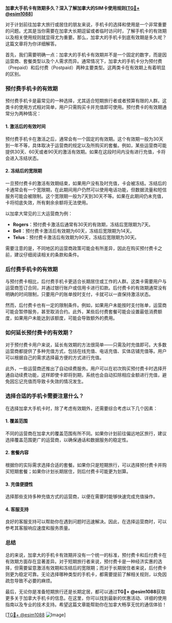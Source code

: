 **加拿大手机卡有效期多久？深入了解加拿大的SIM卡使用规则[[TG💪+ @esim1088](https://t.me/s/esim1088)]**

对于计划前往加拿大旅行或居住的朋友来说，手机卡的选择和使用是一个非常重要的问题。尤其是当你需要在加拿大长期逗留或者临时访问时，了解手机卡的有效期以及相关使用规则就显得尤为重要。那么，加拿大的手机卡到底有效期是多久呢？这篇文章将为你详细解答。

首先，我们需要明确一点：加拿大的手机卡有效期并不是一个固定的数字，而是因运营商、套餐类型以及个人需求而异。通常情况下，加拿大的手机卡分为预付费（Prepaid）和后付费（Postpaid）两种主要类型。这两类卡在有效期上有着明显的区别。

### 预付费手机卡的有效期

预付费手机卡是最常见的一种选择，尤其适合短期旅行者或者预算有限的人群。这类卡的使用方式相对简单，用户只需购买卡并充值即可使用。预付费卡的有效期通常分为两种情况：

#### 1. 激活后的有效时间
预付费手机卡在激活之后，通常会有一个固定的有效期。这个有效期一般为30天到一年不等，具体取决于运营商的规定以及所购买的套餐。例如，某些运营商可能提供30天、60天或者90天的激活有效期。如果在这段时间内没有进行充值，卡将会进入冻结状态。

#### 2. 冻结后的宽限期
一旦预付费卡的激活有效期结束，如果用户没有及时充值，卡会被冻结。冻结后的卡通常会有一个宽限期，在此期间用户仍然可以使用电话功能，但数据流量和短信服务可能会被限制。这个宽限期一般为7天到30天不等。如果在此期间仍未充值，卡将彻底失效，所有剩余余额将无法使用。

以加拿大常见的三大运营商为例：
- **Rogers**：预付费卡激活后通常有30天的有效期，冻结后宽限期为7天。
- **Bell**：预付费卡激活后有效期为60天，冻结后宽限期为14天。
- **Telus**：预付费卡激活后有效期为90天，冻结后宽限期为30天。

需要注意的是，不同地区的运营商政策可能会有所差异，因此在购买预付费卡之前，建议仔细阅读相关的条款和条件。

### 后付费手机卡的有效期

与预付费卡相比，后付费手机卡更适合长期居住或工作的人群。这类卡需要用户与运营商签订合同，并通过银行账户或信用卡进行扣款。后付费卡的有效期通常没有明确的时间限制，只要用户的账单按时支付，卡就可以一直保持激活状态。

然而，后付费卡也有一定的限制条件。例如，如果用户未能按时支付账单，运营商可能会暂停服务，甚至取消合约。此外，某些后付费套餐可能会设置最低消费额度，如果用户未能达到该额度，可能会导致额外的费用。

### 如何延长预付费卡的有效期？

对于预付费卡用户来说，延长有效期的方法很简单——只需及时充值即可。大多数运营商都提供了多种充值方式，包括在线充值、电话充值、实体店铺充值等。用户可以根据自己的需求选择最方便的方式进行充值。

此外，一些运营商还推出了自动续费服务。用户可以在初次购买预付费卡时选择开通自动续费功能，这样即使卡即将到期，系统也会自动扣除相应金额进行充值，避免因忘记充值而导致卡失效的情况发生。

### 选择合适的手机卡需要注意什么？

在选择加拿大手机卡时，除了考虑有效期外，还需要综合考虑以下几个因素：

#### 1. 覆盖范围
不同的运营商在加拿大的覆盖范围有所不同。如果你计划前往偏远地区旅行，建议选择覆盖范围更广的运营商，以确保通话和数据服务的稳定性。

#### 2. 套餐内容
根据你的实际需求选择合适的套餐。如果你只是短期旅行，可以选择预付费卡并购买短期套餐；如果你计划长期居住，则后付费卡可能更为划算。

#### 3. 充值便捷性
选择那些支持多种充值方式的运营商，以便在需要时能够快速完成充值操作。

#### 4. 客服支持
良好的客服支持可以帮助你在遇到问题时迅速解决。因此，在选择运营商时，可以参考其客服响应速度和服务质量。

### 总结

总的来说，加拿大的手机卡有效期并没有一个统一的标准，预付费卡和后付费卡在有效期方面存在显著差异。对于短期旅行者来说，预付费卡是一种经济实惠的选择，但需要留意激活有效期和冻结后的宽限期；而对于长期居住者来说，后付费卡则更为稳定可靠。无论选择哪种类型的手机卡，都需要提前了解相关规则，以免因疏忽导致不必要的麻烦。

最后，无论你是准备短期旅行还是长期定居，都可以通过**TG💪+ @esim1088**获取更多关于加拿大手机卡的信息。在这里，你可以找到最新的优惠活动、详细的使用指南以及专业的技术支持。希望这篇文章能帮助你在加拿大畅享无忧的通信体验！

[[TG💪+ @esim1088](https://t.me/s/esim1088) ![Image](https://i.postimg.cc/4NQfJmqS/Snipaste-2025-05-13-00-14-12.png)]